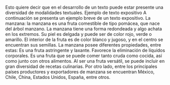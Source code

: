 Esto quiere decir que en el desarrollo de un texto puede estar presente una diversidad de modalidades textuales.
Ejemplo de texto expositivo
A continuación se presenta un ejemplo breve de un texto expositivo.
La manzana: la manzana es una fruta comestible de tipo pomácea, que nace del árbol manzano.
La manzana tiene una forma redondeada y algo achata en los extremos. Su piel es delgada y puede ser de color rojo, verde o amarillo. El interior de la fruta es de color blanco y jugoso, y en el centro se encuentran sus semillas.
La manzana posee diferentes propiedades, entre estas:
Es una fruta astringente y laxante.
Favorece la eliminación de líquidos corporales.
Es una fruta que se puede comer tanto cruda como cocida, así como junto con otros alimentos.
Al ser una fruta versátil, se puede incluir en gran diversidad de recetas culinarias.
Por otro lado, entre los principales países productores y exportadores de manzana se encuentran México, Chile, China, Estados Unidos, España, entre otros.
      